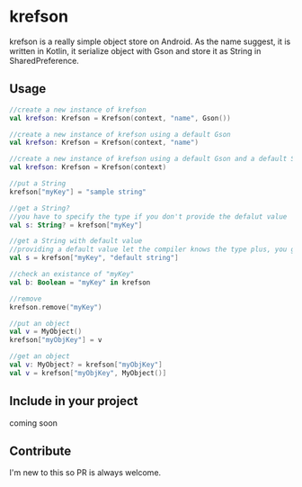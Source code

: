 # krefson

krefson is a really simple object store on Android. As the name suggest, it is written in Kotlin, it serialize object with Gson and store it as String in SharedPreference.

## Usage

```kotlin
//create a new instance of krefson
val krefson: Krefson = Krefson(context, "name", Gson())

//create a new instance of krefson using a default Gson
val krefson: Krefson = Krefson(context, "name")

//create a new instance of krefson using a default Gson and a default SharedPreference
val krefson: Krefson = Krefson(context)

//put a String
krefson["myKey"] = "sample string"

//get a String?
//you have to specify the type if you don't provide the defalut value
val s: String? = krefson["myKey"]

//get a String with default value
//providing a default value let the compiler knows the type plus, you get a non-nullable type
val s = krefson["myKey", "default string"]

//check an existance of "myKey"
val b: Boolean = "myKey" in krefson

//remove
krefson.remove("myKey")

//put an object
val v = MyObject()
krefson["myObjKey"] = v

//get an object
val v: MyObject? = krefson["myObjKey"]
val v = krefson["myObjKey", MyObject()]

```

## Include in your project

coming soon

## Contribute

I'm new to this so PR is always welcome.
